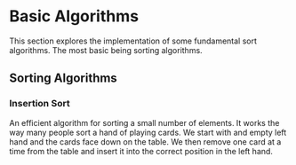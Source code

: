 # Basic Algorithms 

This section explores the implementation of some fundamental sort algorithms. The most basic being sorting algorithms.

## Sorting Algorithms

### Insertion Sort

An efficient algorithm for sorting a small number of elements. It works the way many people sort a hand of playing cards. We start with and empty left hand and the cards face down on the table. We then remove one card at a time from the table and insert it into the correct position in the left hand. 

